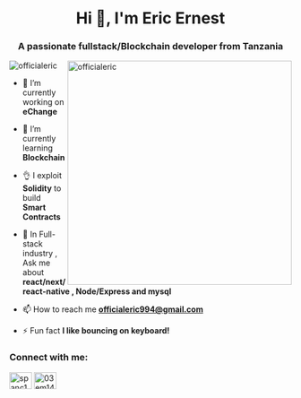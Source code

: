 
<h1 align="center">Hi 👋, I'm Eric Ernest</h1>
<h3 align="center">A passionate fullstack/Blockchain developer from Tanzania</h3>

<img src="https://media1.tenor.com/images/ba6d7d37fa1e4ca966ac7328bf43b96c/tenor.gif?itemid=18657810" alt="officialeric" align="right" width="400"/> 

<p align="left"> <img src="https://komarev.com/ghpvc/?username=officialeric&label=Profile%20views&color=0e75b6&style=flat" alt="officialeric" /> </p>

- 🔭 I’m currently working on **eChange**

- 🌱 I’m currently learning **Blockchain**
  
- 👌 I exploit **Solidity** to build **Smart Contracts**

- 💬 In Full-stack industry , Ask me about **react/next/react-native , Node/Express and mysql**

- 📫 How to reach me **officialeric994@gmail.com**

- ⚡ Fun fact **I like bouncing on keyboard!**

<h3 align="left">Connect with me:</h3>
<p align="left">
<a href="https://twitter.com/spanc1al" target="blank"><img align="center" src="https://raw.githubusercontent.com/rahuldkjain/github-profile-readme-generator/master/src/images/icons/Social/twitter.svg" alt="spanc1al" height="30" width="40" /></a>
<a href="https://instagram.com/03em14" target="blank"><img align="center" src="https://raw.githubusercontent.com/rahuldkjain/github-profile-readme-generator/master/src/images/icons/Social/instagram.svg" alt="03em14" height="30" width="40" /></a>
</p>
